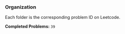 ### Organization

Each folder is the corresponding problem ID on Leetcode.

**Completed Problems:** `39`
